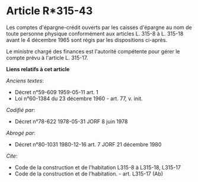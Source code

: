 # Article R*315-43

Les comptes d'épargne-crédit ouverts par les caisses d'épargne au nom de toute personne physique conformément aux articles L.
315-8 à L. 315-18 avant le 4 décembre 1965     sont régis par les dispositions ci-après. 

Le ministre chargé des finances est l'autorité compétente pour gérer le compte prévu à l'article L. 315-17.

**Liens relatifs à cet article**

_Anciens textes_:

  - Décret n°59-609 1959-05-11 art. 1
  - Loi n°60-1384 du 23 décembre 1960 - art. 77, v. init.

_Codifié par_:

  - Décret n°78-622 1978-05-31 JORF 8 juin 1978

_Abrogé par_:

  - Décret n°80-1031 1980-12-16 art. 7 JORF 21 décembre 1980

_Cite_:

  - Code de la construction et de l'habitation L315-8 à L315-18, L315-17
  - Code de la construction et de l'habitation. - art. L315-17 (Ab)
